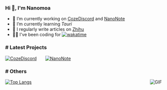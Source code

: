 ### Hi 👋, I'm Nanomoa

- 🔭 I’m currently working on [CozeDiscord](https://github.com/Nanomoa/CozeDiscord) and [NanoNote](https://github.com/Nanomoa/NanoNote)
- 🌱 I’m currently learning *Tauri*
- 📝 I regularly write articles on [Zhihu](https://www.zhihu.com/people/Nanomoa)
- 👨‍💻 I've been coding for [![wakatime](https://wakatime.com/badge/user/b4de30c9-5d88-4ca4-9605-65bb4f7b5ebc.svg)](https://wakatime.com/@b4de30c9-5d88-4ca4-9605-65bb4f7b5ebc)


### # Latest Projects

[![CozeDiscord](https://github-readme-stats.vercel.app/api/pin/?username=Nanomoa&repo=CozeDiscord&show_owner=true)](https://github.com/Nanomoa/CozeDiscord) &nbsp;&nbsp;&nbsp;&nbsp;&nbsp;
[![NanoNote](https://github-readme-stats.vercel.app/api/pin/?username=Nanomoa&repo=NanoNote&show_owner=true)](https://github.com/Nanomoa/NanoNote)

### # Others

<img align="right" alt="GIF" src="https://github-readme-stats.vercel.app/api?username=Nanomoa&show_icons=true" />

[![Top Langs](https://github-readme-stats.vercel.app/api/top-langs/?username=Nanomoa&hide=css)](https://github.com/Nanomoa)
